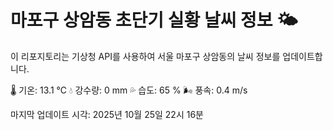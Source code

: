 
# 마포구 상암동 초단기 실황 날씨 정보 🌤️

이 리포지토리는 기상청 API를 사용하여 서울 마포구 상암동의 날씨 정보를 업데이트합니다. 

🌡️ 기온: 13.1 ℃
💧 강수량: 0 mm
💦 습도: 65 %
🌬️ 풍속: 0.4 m/s

마지막 업데이트 시각: 2025년 10월 25일 22시 16분    
